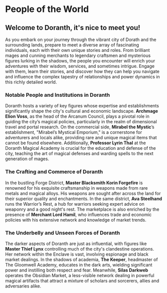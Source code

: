 # People of the World

## Welcome to Doranth, it's nice to meet you!

As you embark on your journey through the vibrant city of Dorath and the surrounding lands, prepare to meet a diverse array of fascinating individuals, each with their own unique stories and roles. From brilliant mages and cunning merchants to legendary craftsmen and mysterious figures lurking in the shadows, the people you encounter will enrich your adventures with their wisdom, services, and sometimes intrigue. Engage with them, learn their stories, and discover how they can help you navigate and influence the complex tapestry of relationships and power dynamics in this richly detailed world.


### Notable People and Institutions in Doranth

Doranth hosts a variety of key figures whose expertise and establishments significantly shape the city's cultural and economic landscape. **Archmage Elion Voss**, as the head of the Arcanum Council, plays a pivotal role in guiding the city’s magical policies, particularly in the realm of dimensional travel and portal research. On the commercial side, **Mirabel the Mystic**’s establishment, "Mirabel’s Mystical Emporium," is a cornerstone for adventurers and locals alike, providing rare and unique magical items that cannot be found elsewhere. Additionally, **Professor Lyrin Thal** at the Doranth Magical Academy is crucial for the education and defense of the city, teaching the art of magical defenses and warding spells to the next generation of mages.

### The Crafting and Commerce of Doranth

In the bustling Forge District, **Master Blacksmith Korin Forgefire** is renowned for his exquisite craftsmanship in weapons made from rare metals and magical alloys. His weapons are sought after across the land for their superior quality and enchantments. In the same district, **Ava Steelhand** runs the Warrior’s Rest, a hub for warriors seeking expert advice on weaponry and a good night's rest. The marketplace is also enriched by the presence of **Merchant Lord Hamil**, who influences trade and economic policies with his extensive network and knowledge of market trends.

### The Underbelly and Unseen Forces of Doranth

The darker aspects of Doranth are just as influential, with figures like **Master Thief Lynx** controlling much of the city's clandestine operations. Her network within the Enclave is vast, involving espionage and black market dealings. In the shadows of academia, **The Keeper**, headmaster of The Gloomwell Academy, educates in the dark arts, wielding significant power and instilling both respect and fear. Meanwhile, **Silas Darkweb** operates the Obsidian Market, a less-visible network dealing in powerful magical artifacts that attract a mixture of scholars and sorcerers, allies and adversaries alike.

